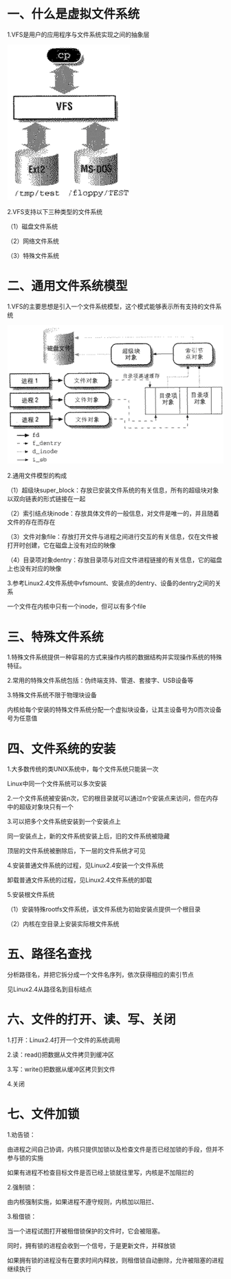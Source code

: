 # 一、什么是虚拟文件系统

1.VFS是用户的应用程序与文件系统实现之间的抽象层

![](/assets/10.gif)

2.VFS支持以下三种类型的文件系统

（1）磁盘文件系统

（2）网络文件系统

（3）特殊文件系统


# 二、通用文件系统模型

1.VFS的主要思想是引入一个文件系统模型，这个模式能够表示所有支持的文件系统

![](/assets/11.gif)

2.通用文件模型的构成

（1）超级块super_block：存放已安装文件系统的有关信息，所有的超级块对象以双向链表的形式链接在一起

（2）索引结点块inode：存放具体文件的一般信息，对文件是唯一的，并且随着文件的存在而存在

（3）文件对象file：存放打开文件与进程之间进行交互的有关信息，仅在文件被打开时创建，它在磁盘上没有对应的映像

（4）目录项对象dentry：存放目录项与对应文件进程链接的有关信息，它的磁盘上也没有对应的映像


3.参考Linux2.4文件系统中vfsmount、安装点的dentry、设备的dentry之间的关系

一个文件在内核中只有一个inode，但可以有多个file


# 三、特殊文件系统

1.特殊文件系统提供一种容易的方式来操作内核的数据结构并实现操作系统的特殊特征。


2.常用的特殊文件系统包括：伪终端支持、管道、套接字、USB设备等


3.特殊文件系统不限于物理块设备

内核给每个安装的特殊文件系统分配一个虚拟块设备，让其主设备号为0而次设备号为任意值


# 四、文件系统的安装

1.大多数传统的类UNIX系统中，每个文件系统只能装一次

Linux中同一个文件系统可以多次安装


2.一个文件系统被安装n次，它的根目录就可以通过n个安装点来访问，但在内存中的超级对象块只有一个


3.可以把多个文件系统安装到一个安装点上

同一安装点上，新的文件系统安装上后，旧的文件系统被隐藏

顶层的文件系统被删除后，下一层的文件系统才可见


4.安装普通文件系统的过程，见Linux2.4安装一个文件系统

卸载普通文件系统的过程，见Linux2.4文件系统的卸载


5.安装根文件系统

（1）安装特殊rootfs文件系统，该文件系统为初始安装点提供一个根目录

（2）内核在空目录上安装实际根文件系统


# 五、路径名查找

分析路径名，并把它拆分成一个文件名序列，依次获得相应的索引节点

见Linux2.4从路径名到目标结点


# 六、文件的打开、读、写、关闭

1.打开：Linux2.4打开一个文件的系统调用

2.读：read()把数据从文件拷贝到缓冲区

3.写：write()把数据从缓冲区拷贝到文件

4.关闭


# 七、文件加锁

1.劝告锁：

由进程之间自己协调，内核只提供加锁以及检查文件是否已经加锁的手段，但并不参与锁的实施

如果有进程不检查目标文件是否已经上锁就往里写，内核是不加阻拦的


2.强制锁：

由内核强制实施，如果进程不遵守规则，内核加以阻拦、


3.租借锁：

当一个进程试图打开被租借锁保护的文件时，它会被阻塞。

同时，拥有锁的进程会收到一个信号，于是更新文件，并释放锁

如果拥有锁的进程没有在要求时间内释放，则租借锁自动删除，允许被阻塞的进程继续执行